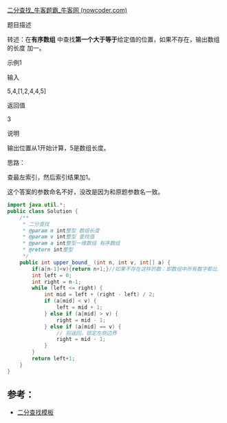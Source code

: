  [二分查找_牛客题霸_牛客网 (nowcoder.com)](https://www.nowcoder.com/practice/7bc4a1c7c371425d9faa9d1b511fe193?tpId=117&&tqId=35030&rp=1&ru=/activity/oj&qru=/ta/job-code-high/question-ranking) 



题目描述

转述：在**有序数组** 中查找**第一个大于等于**给定值的位置，如果不存在，输出数组的长度 加一。 



示例1

输入

5,4,[1,2,4,4,5]

返回值

3

说明

输出位置从1开始计算，5是数组长度。



思路：

查最左索引，然后索引结果加1。

这个答案的参数命名不好，没改是因为和原题参数名一致。

````java
import java.util.*;
public class Solution {
    /**
     * 二分查找
     * @param n int整型 数组长度
     * @param v int整型 查找值
     * @param a int整型一维数组 有序数组
     * @return int整型
     */
    public int upper_bound_ (int n, int v, int[] a) {
        if(a[n-1]<v){return n+1;}//如果不存在这样的数：即数组中所有数字都比
        int left = 0;
        int right = n-1;
        while (left <= right) {
            int mid = left + (right - left) / 2;
            if (a[mid] < v) {
                left = mid + 1;
            } else if (a[mid] > v) {
                right = mid - 1;
            } else if (a[mid] == v) {
                // 别返回，锁定左侧边界
                right = mid - 1;
            }
        }
        return left+1;
    }
}
````



## 参考：

- [二分查找模板](https://github.com/Code-Jackwen/ZJW-Summary/blob/main/notes-md/Algorithm/%E4%BA%8C%E5%88%86%E6%9F%A5%E6%89%BE.md)

